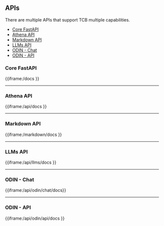 ## APIs

There are multiple APIs that support TCB multiple capabilities.

- [Core FastAPI](docs/support/apis#core-fastapi)
- [Athena API  ](docs/support/apis#athena-api)
- [Markdown API](docs/support/apis#markdown-api)
- [LLMs API    ](docs/support/apis#llms-api)
- [ODIN - Chat ](docs/support/apis#odin-chat)
- [ODIN - API  ](docs/support/apis#odin-api)


### Core FastAPI
<a id="core-fastapi"></a>
{{iframe:/docs }}

---- 
### Athena API
<a id="athena-api"></a>
{{iframe:/api/docs }}

---- 
### Markdown API 
<a id="markdown-api"></a>
{{iframe:/markdown/docs }}

---- 
### LLMs API
<a id="llms-api"></a>
{{iframe:/api/llms/docs }}

---- 
### ODIN - Chat
<a id="odin-chat"></a>
{{iframe:/api/odin/chat/docs}}

---- 
### ODIN - API
<a id="odin-api"></a>
{{iframe:/api/odin/api/docs }}
